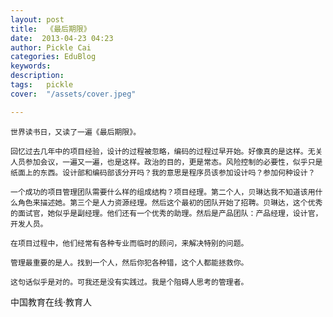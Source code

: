 ```yaml
---
layout: post  
title:  《最后期限》  
date:  2013-04-23 04:23  
author: Pickle Cai  
categories: EduBlog  
keywords: 
description:   
tags:	pickle   
cover:  "/assets/cover.jpeg"  

---  
```

    
	世界读书日，又读了一遍《最后期限》。

	回忆过去几年中的项目经验，设计的过程被忽略，编码的过程过早开始。好像真的是这样。无关人员参加会议，一遍又一遍，也是这样。政治的目的，更是常态。风险控制的必要性，似乎只是纸面上的东西。设计部和编码部该分开吗？我的意思是程序员该参加设计吗？参加何种设计？

	一个成功的项目管理团队需要什么样的组成结构？项目经理。第二个人，贝琳达我不知道该用什么角色来描述她。第三个是人力资源经理。然后这个最初的团队开始了招聘。贝琳达，这个优秀的面试官，她似乎是副经理。他们还有一个优秀的助理。然后是产品团队：产品经理，设计官，开发人员。

	在项目过程中，他们经常有各种专业而临时的顾问，来解决特别的问题。

	管理最重要的是人。找到一个人，然后你犯各种错，这个人都能拯救你。

	这句话似乎是对的。可我还是没有实践过。我是个阻碍人思考的管理者。



		    
 中国教育在线·教育人


